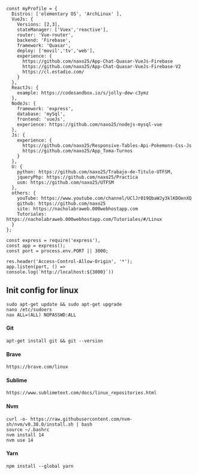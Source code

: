     const myProfile = {
      Distros: ['elementary OS', 'ArchLinux' ],
      VueJs: { 
        Versions: [2,3], 
        stateManager: ['Vuex','reactive'],
        router: 'Vue-router',
        backend: 'Firebase',
        framework: 'Quasar', 
        deploy: ['movil','tv','web'],
        experience: {
          https://github.com/naxo25/App-Chat-Quasar-VueJs-Firebase
          https://github.com/naxo25/App-Chat-Quasar-VueJs-Firebase-V2
          https://cl.estadio.com/
        }
      },
      ReactJs: {
        example: https://codesandbox.io/s/jolly-dew-c3ymz
      },
      NodeJs: {
        framework: 'express',
        database: 'mySql',
        frontend: 'vueJs',
        experience: https://github.com/naxo25/nodejs-mysql-vue
      },
      Js: { 
        experience: {
          https://github.com/naxo25/Responsive-Tables-Api-Pokemons-Css-Js
          https://github.com/naxo25/App_Toma-Turnos
        }
      },
      U: {
        python: https://github.com/naxo25/Trabajo-de-Titulo-UTFSM,
        jqueryPhp: https://github.com/naxo25/Practica
        usm: https://github.com/naxo25/UTFSM
      },
      others: {
        youTube: https://www.youtube.com/channel/UClJr019QbaWJy3klKDOenXQ
        github: https://github.com/naxo25
        site: https://nacholabraweb.000webhostapp.com
        Tutoriales: https://nacholabraweb.000webhostapp.com/Tutoriales/#/Linux
      }
    };

    const express = require('express'),
    const app = express();
    const port = process.env.PORT || 3000;

    res.header('Access-Control-Allow-Origin', '*');
    app.listen(port, () =>
    console.log(`http://localhost:${3000}`))


## Init config for linux

    sudo apt-get update && sudo apt-get upgrade
    nano /etc/sudoers
    nax ALL=(ALL) NOPASSWD:ALL

#### Git
    apt-get install git && git --version

#### Brave
    https://brave.com/linux

#### Sublime
    https://www.sublimetext.com/docs/linux_repositories.html

#### Nvm 
    curl -o- https://raw.githubusercontent.com/nvm-sh/nvm/v0.38.0/install.sh | bash
    source ~/.bashrc 
    nvm install 14
    nvm use 14

#### Yarn
    npm install --global yarn
